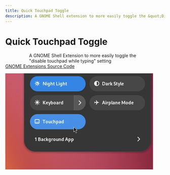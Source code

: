 ```yaml
---
title: Quick Touchpad Toggle
description: A GNOME Shell extension to more easily toggle the &quot;Disable Touchpad While Typing&quot; setting.
---
```


# Quick Touchpad Toggle

<p style="max-width: 40ch; margin: 0 auto;">
    A GNOME Shell Extension to more easily toggle the "disable touchpad while typing" setting
</p>

<a class="button suggested" href="https://extensions.gnome.org/extension/5292/quick-touchpad-toggle/">
    GNOME Extensions
</a>
<a class="button" href="https://github.com/kra-mo/quick-touchpad-toggle">
    Source Code
</a>

<br />

![Screenshot](/images/screenshots/quick-touchpad-toggle.webp)

<br />
